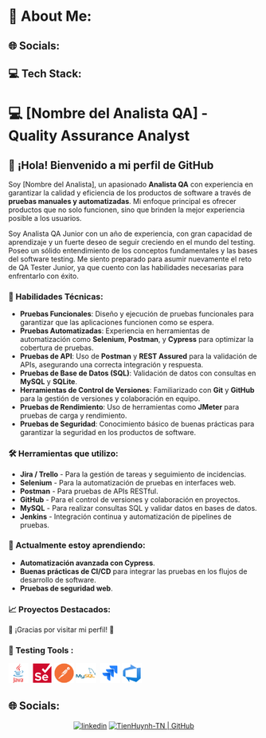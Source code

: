 
# 💫 About Me:

## 🌐 Socials:

## 💻 Tech Stack:

# 💻 **[Nombre del Analista QA]** - Quality Assurance Analyst

## 👋 ¡Hola! Bienvenido a mi perfil de GitHub
Soy [Nombre del Analista], un apasionado **Analista QA** con experiencia en garantizar la calidad y eficiencia de los productos de software a través de **pruebas manuales y automatizadas**. Mi enfoque principal es ofrecer productos que no solo funcionen, sino que brinden la mejor experiencia posible a los usuarios.

Soy Analista QA Junior con un año de experiencia, con gran capacidad de aprendizaje y un fuerte deseo de seguir creciendo en el mundo del testing. Poseo un sólido entendimiento de los conceptos fundamentales y las bases del software testing. Me siento preparado para asumir nuevamente el reto de QA Tester Junior, ya que cuento con las habilidades necesarias para enfrentarlo con éxito.

### 🚀 Habilidades Técnicas:
- **Pruebas Funcionales**: Diseño y ejecución de pruebas funcionales para garantizar que las aplicaciones funcionen como se espera.
- **Pruebas Automatizadas**: Experiencia en herramientas de automatización como **Selenium**, **Postman**, y **Cypress** para optimizar la cobertura de pruebas.
- **Pruebas de API**: Uso de **Postman** y **REST Assured** para la validación de APIs, asegurando una correcta integración y respuesta.
- **Pruebas de Base de Datos (SQL)**: Validación de datos con consultas en **MySQL** y **SQLite**.
- **Herramientas de Control de Versiones**: Familiarizado con **Git** y **GitHub** para la gestión de versiones y colaboración en equipo.
- **Pruebas de Rendimiento**: Uso de herramientas como **JMeter** para pruebas de carga y rendimiento.
- **Pruebas de Seguridad**: Conocimiento básico de buenas prácticas para garantizar la seguridad en los productos de software.

### 🛠️ Herramientas que utilizo:
- **Jira / Trello** - Para la gestión de tareas y seguimiento de incidencias.
- **Selenium** - Para la automatización de pruebas en interfaces web.
- **Postman** - Para pruebas de APIs RESTful.
- **GitHub** - Para el control de versiones y colaboración en proyectos.
- **MySQL** - Para realizar consultas SQL y validar datos en bases de datos.
- **Jenkins** - Integración continua y automatización de pipelines de pruebas.

### 🌱 Actualmente estoy aprendiendo:
- **Automatización avanzada con Cypress**.
- **Buenas prácticas de CI/CD** para integrar las pruebas en los flujos de desarrollo de software.
- **Pruebas de seguridad web**.

### 📈 Proyectos Destacados:


📎 ¡Gracias por visitar mi perfil! 🚀


### 🐞 Testing Tools :
<div>
   <img src="https://github.com/devicons/devicon/blob/master/icons/java/java-original-wordmark.svg" title="Java" alt="Java" width="40" height="40"/>&nbsp;
  <img src="https://github.com/devicons/devicon/blob/master/icons/selenium/selenium-original.svg" title="Selenium" **alt="Selenium" width="40" height="40"/>
  <img src="https://github.com/devicons/devicon/blob/master/icons/postman/postman-original.svg" title="Postman" **alt="Postman" width="40" height="40"/>
    <img src="https://github.com/devicons/devicon/blob/master/icons/mysql/mysql-original-wordmark.svg" title="MySQL"  alt="MySQL" width="40" height="40"/>&nbsp;
  <img src="https://github.com/devicons/devicon/blob/master/icons/jira/jira-original.svg" title="Jira" **alt="Jira" width="40" height="40"/>
  <img src="https://github.com/devicons/devicon/blob/master/icons/azuredevops/azuredevops-original.svg" title="Azure DevOps" **alt="Azure DevOps" width="40" height="40"/>
</div>

## 🌐 Socials:
<p align="center">
<a href="https://www.linkedin.com/in/leandro-guiza-cortes-579b612ab/" target="blank"><img align="center" src="https://user-images.githubusercontent.com/88904952/234979284-68c11d7f-1acc-4f0c-ac78-044e1037d7b0.png" alt="linkedin" height="50" width="50" /></a>
 <a href="https://github.com/LeandroGuizaCortes" target="_blank">
    <img align="center" alt="TienHuynh-TN | GitHub" width="50px" src="https://upload.wikimedia.org/wikipedia/commons/thumb/a/ae/Github-desktop-logo-symbol.svg/1024px-Github-desktop-logo-symbol.svg.png" /></a> 
</p>
 



